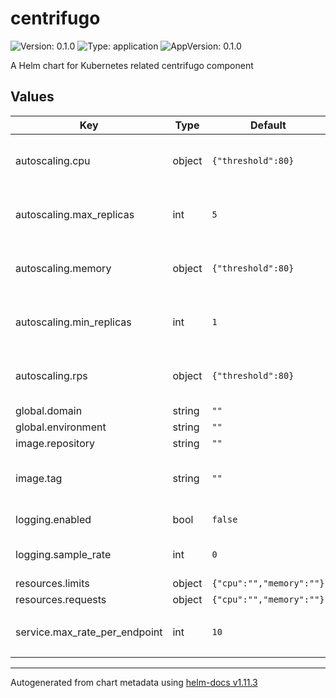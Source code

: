 # centrifugo

![Version: 0.1.0](https://img.shields.io/badge/Version-0.1.0-informational?style=flat-square) ![Type: application](https://img.shields.io/badge/Type-application-informational?style=flat-square) ![AppVersion: 0.1.0](https://img.shields.io/badge/AppVersion-0.1.0-informational?style=flat-square)

A Helm chart for Kubernetes related centrifugo component

## Values

| Key | Type | Default | Description |
|-----|------|---------|-------------|
| autoscaling.cpu | object | `{"threshold":80}` | Autoscaling - CPU threshold (in percent, Horizontal Pod Autoscaler) |
| autoscaling.max_replicas | int | `5` | Autoscaling - Maximum replicas value (Horizontal Pod Autoscaler) |
| autoscaling.memory | object | `{"threshold":80}` | Autoscaling - RAM threshold (in percent, Horizontal Pod Autoscaler) |
| autoscaling.min_replicas | int | `1` | Autoscaling - Minimal replicas value (Horizontal Pod Autoscaler) |
| autoscaling.rps | object | `{"threshold":80}` | Autoscaling - RPS threshold (in percent, Horizontal Pod Autoscaler) |
| global.domain | string | `""` | DNS domain |
| global.environment | string | `""` | Label 'environment' |
| image.repository | string | `""` | Repository ID |
| image.tag | string | `""` | Tag; overrides the image tag whose default is the chart appVersion. |
| logging.enabled | bool | `false` | Logging - Enabled (`true` or `false`) |
| logging.sample_rate | int | `0` | Logging - Sample rate (from 0 to 500000 / 1000000) |
| resources.limits | object | `{"cpu":"","memory":""}` | Resources - Limits |
| resources.requests | object | `{"cpu":"","memory":""}` | Resources - Requests |
| service.max_rate_per_endpoint | int | `10` | Service - Annotation `networking.gke.io/max-rate-per-endpoint` (RPS per pod) |

----------------------------------------------
Autogenerated from chart metadata using [helm-docs v1.11.3](https://github.com/norwoodj/helm-docs/releases/v1.11.3)
